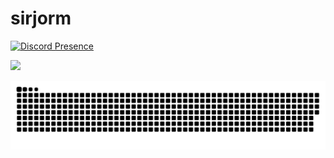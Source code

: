 <h1>sirjorm</h1>

[![Discord Presence](https://lanyard.cnrad.dev/api/743010360340250725)](https://discord.com/users/743010360340250725)

<img src="https://profile-counter.glitch.me/sirjorm/count.svg" />

![Snake animation](https://github.com/sirjorm/sirjorm/blob/output/github-contribution-grid-snake.svg)
